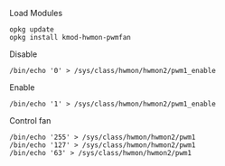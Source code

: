 Load Modules
```
opkg update
opkg install kmod-hwmon-pwmfan
```

Disable
```
/bin/echo '0' > /sys/class/hwmon/hwmon2/pwm1_enable
```


Enable
```
/bin/echo '1' > /sys/class/hwmon/hwmon2/pwm1_enable
```

Control fan
```
/bin/echo '255' > /sys/class/hwmon/hwmon2/pwm1
/bin/echo '127' > /sys/class/hwmon/hwmon2/pwm1
/bin/echo '63' > /sys/class/hwmon/hwmon2/pwm1
```
